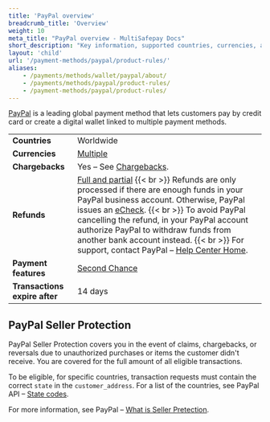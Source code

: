 ```yaml
---
title: 'PayPal overview'
breadcrumb_title: 'Overview'
weight: 10
meta_title: "PayPal overview - MultiSafepay Docs"
short_description: "Key information, supported countries, currencies, and features"
layout: 'child'
url: '/payment-methods/paypal/product-rules/'
aliases:
    - /payments/methods/wallet/paypal/about/
    - /payments/methods/paypal/product-rules/
    - /payment-methods/paypal/product-rules/
---
```

[PayPal](https://www.paypal.com/nl/home) is a leading global payment method that lets customers pay by credit card or create a digital wallet linked to multiple payment methods.

|   |   |  
|---|---|
| **Countries**  | Worldwide  | 
| **Currencies**  | [Multiple](https://developer.paypal.com/docs/payouts/reference/country-and-currency-codes/) | 
| **Chargebacks**  | Yes – See [Chargebacks](/payments/chargebacks/).  |
| **Refunds** | [Full and partial](/refunds/full-partial/) {{< br >}} Refunds are only processed if there are enough funds in your PayPal business account. Otherwise, PayPal issues an [eCheck](https://www.paypal.com/us/smarthelp/article/what-is-an-echeck-faq1082). {{< br >}} To avoid PayPal cancelling the refund, in your PayPal account authorize PayPal to withdraw funds from another bank account instead. {{< br >}} For support, contact PayPal – [Help Center Home](https://www.paypal.com/us/smarthelp/home). | 
| **Payment features** | [Second Chance](/features/second-chance/) |
| **Transactions expire after**  | 14 days | |

## PayPal Seller Protection

PayPal Seller Protection covers you in the event of claims, chargebacks, or reversals due to unauthorized purchases or items the customer didn't receive. You are covered for the full amount of all eligible transactions.

To be eligible, for specific countries, transaction requests must contain the correct `state` in the `customer_address`. For a list of the countries, see PayPal API – [State codes](https://developer.paypal.com/api/rest/reference/state-codes/).

For more information, see PayPal – [What is Seller Pretection](https://www.paypal.com/cs/smarthelp/article/what-is-the-seller-protection-policy-and-what-items-aren%E2%80%99t-covered-faq1156). 



